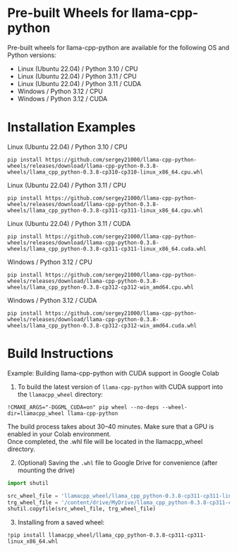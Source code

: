 # Pre-built Wheels for llama-cpp-python

Pre-built wheels for llama-cpp-python are available for the following OS and Python versions:
- Linux (Ubuntu 22.04) / Python 3.10 / CPU
- Linux (Ubuntu 22.04) / Python 3.11 / CPU
- Linux (Ubuntu 22.04) / Python 3.11 / CUDA
- Windows / Python 3.12 / CPU
- Windows / Python 3.12 / CUDA


# Installation Examples

Linux (Ubuntu 22.04) / Python 3.10 / CPU
```
pip install https://github.com/sergey21000/llama-cpp-python-wheels/releases/download/llama-cpp-python-0.3.8-wheels/llama_cpp_python-0.3.8-cp310-cp310-linux_x86_64.cpu.whl
```

Linux (Ubuntu 22.04) / Python 3.11 / CPU
```
pip install https://github.com/sergey21000/llama-cpp-python-wheels/releases/download/llama-cpp-python-0.3.8-wheels/llama_cpp_python-0.3.8-cp311-cp311-linux_x86_64.cpu.whl
```

Linux (Ubuntu 22.04) / Python 3.11 / CUDA
```
pip install https://github.com/sergey21000/llama-cpp-python-wheels/releases/download/llama-cpp-python-0.3.8-wheels/llama_cpp_python-0.3.8-cp311-cp311-linux_x86_64.cuda.whl
```

Windows / Python 3.12 / CPU
```
pip install https://github.com/sergey21000/llama-cpp-python-wheels/releases/download/llama-cpp-python-0.3.8-wheels/llama_cpp_python-0.3.8-cp312-cp312-win_amd64.cpu.whl
```

Windows / Python 3.12 / CUDA
```
pip install https://github.com/sergey21000/llama-cpp-python-wheels/releases/download/llama-cpp-python-0.3.8-wheels/llama_cpp_python-0.3.8-cp312-cp312-win_amd64.cuda.whl
```

# Build Instructions

Example: Building llama-cpp-python with CUDA support in Google Colab

1) To build the latest version of `llama-cpp-python` with CUDA support into the `llamacpp_wheel` directory:
```
!CMAKE_ARGS="-DGGML_CUDA=on" pip wheel --no-deps --wheel-dir=llamacpp_wheel llama-cpp-python
```
The build process takes about 30–40 minutes. Make sure that a GPU is enabled in your Colab environment.  
Once completed, the .whl file will be located in the llamacpp_wheel directory.

2) (Optional) Saving the `.whl` file to Google Drive for convenience (after mounting the drive)
```python
import shutil

src_wheel_file = 'llamacpp_wheel/llama_cpp_python-0.3.8-cp311-cp311-linux_x86_64.whl'
trg_wheel_file = '/content/drive/MyDrive/llama_cpp_python-0.3.8-cp311-cp311-linux_x86_64.whl'
shutil.copyfile(src_wheel_file, trg_wheel_file)
```

3) Installing from a saved wheel:
```
!pip install llamacpp_wheel/llama_cpp_python-0.3.8-cp311-cp311-linux_x86_64.whl
```

